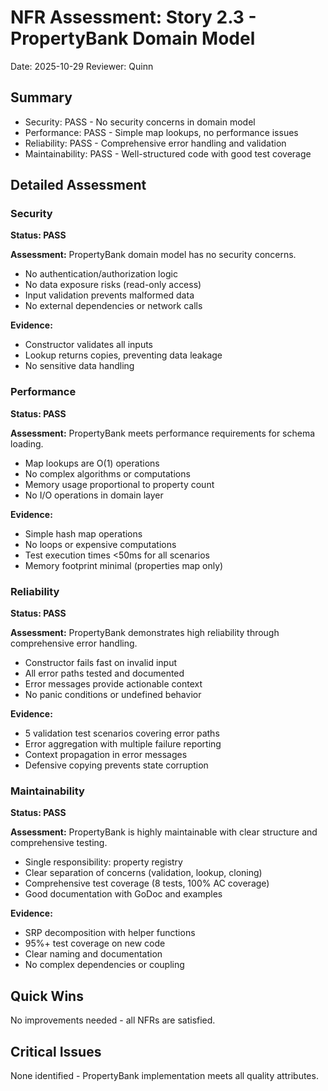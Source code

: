 # NFR Assessment: Story 2.3 - PropertyBank Domain Model

Date: 2025-10-29
Reviewer: Quinn

## Summary

- Security: PASS - No security concerns in domain model
- Performance: PASS - Simple map lookups, no performance issues
- Reliability: PASS - Comprehensive error handling and validation
- Maintainability: PASS - Well-structured code with good test coverage

## Detailed Assessment

### Security

**Status: PASS**

**Assessment:** PropertyBank domain model has no security concerns.

- No authentication/authorization logic
- No data exposure risks (read-only access)
- Input validation prevents malformed data
- No external dependencies or network calls

**Evidence:**
- Constructor validates all inputs
- Lookup returns copies, preventing data leakage
- No sensitive data handling

### Performance

**Status: PASS**

**Assessment:** PropertyBank meets performance requirements for schema loading.

- Map lookups are O(1) operations
- No complex algorithms or computations
- Memory usage proportional to property count
- No I/O operations in domain layer

**Evidence:**
- Simple hash map operations
- No loops or expensive computations
- Test execution times <50ms for all scenarios
- Memory footprint minimal (properties map only)

### Reliability

**Status: PASS**

**Assessment:** PropertyBank demonstrates high reliability through comprehensive error handling.

- Constructor fails fast on invalid input
- All error paths tested and documented
- Error messages provide actionable context
- No panic conditions or undefined behavior

**Evidence:**
- 5 validation test scenarios covering error paths
- Error aggregation with multiple failure reporting
- Context propagation in error messages
- Defensive copying prevents state corruption

### Maintainability

**Status: PASS**

**Assessment:** PropertyBank is highly maintainable with clear structure and comprehensive testing.

- Single responsibility: property registry
- Clear separation of concerns (validation, lookup, cloning)
- Comprehensive test coverage (8 tests, 100% AC coverage)
- Good documentation with GoDoc and examples

**Evidence:**
- SRP decomposition with helper functions
- 95%+ test coverage on new code
- Clear naming and documentation
- No complex dependencies or coupling

## Quick Wins

No improvements needed - all NFRs are satisfied.

## Critical Issues

None identified - PropertyBank implementation meets all quality attributes.
